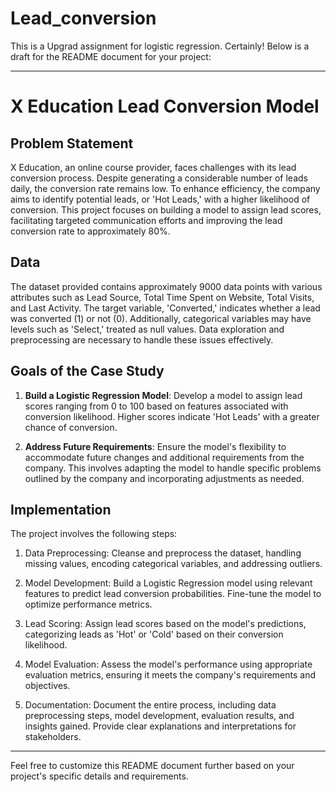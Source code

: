 # Lead_conversion
This is a Upgrad assignment for logistic regression.
Certainly! Below is a draft for the README document for your project:

---

# X Education Lead Conversion Model

## Problem Statement

X Education, an online course provider, faces challenges with its lead conversion process. Despite generating a considerable number of leads daily, the conversion rate remains low. To enhance efficiency, the company aims to identify potential leads, or 'Hot Leads,' with a higher likelihood of conversion. This project focuses on building a model to assign lead scores, facilitating targeted communication efforts and improving the lead conversion rate to approximately 80%.

## Data

The dataset provided contains approximately 9000 data points with various attributes such as Lead Source, Total Time Spent on Website, Total Visits, and Last Activity. The target variable, 'Converted,' indicates whether a lead was converted (1) or not (0). Additionally, categorical variables may have levels such as 'Select,' treated as null values. Data exploration and preprocessing are necessary to handle these issues effectively.

## Goals of the Case Study

1. **Build a Logistic Regression Model**: Develop a model to assign lead scores ranging from 0 to 100 based on features associated with conversion likelihood. Higher scores indicate 'Hot Leads' with a greater chance of conversion.

2. **Address Future Requirements**: Ensure the model's flexibility to accommodate future changes and additional requirements from the company. This involves adapting the model to handle specific problems outlined by the company and incorporating adjustments as needed.

## Implementation

The project involves the following steps:

1. Data Preprocessing: Cleanse and preprocess the dataset, handling missing values, encoding categorical variables, and addressing outliers.

2. Model Development: Build a Logistic Regression model using relevant features to predict lead conversion probabilities. Fine-tune the model to optimize performance metrics.

3. Lead Scoring: Assign lead scores based on the model's predictions, categorizing leads as 'Hot' or 'Cold' based on their conversion likelihood.

4. Model Evaluation: Assess the model's performance using appropriate evaluation metrics, ensuring it meets the company's requirements and objectives.

5. Documentation: Document the entire process, including data preprocessing steps, model development, evaluation results, and insights gained. Provide clear explanations and interpretations for stakeholders.


---

Feel free to customize this README document further based on your project's specific details and requirements.
